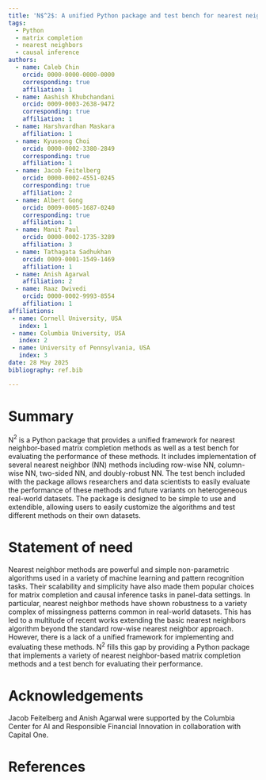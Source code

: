 ```yaml
---
title: 'N$^2$: A unified Python package and test bench for nearest neighbor-based matrix completion'
tags:
  - Python
  - matrix completion
  - nearest neighbors
  - causal inference
authors:
  - name: Caleb Chin
    orcid: 0000-0000-0000-0000
    corresponding: true
    affiliation: 1
  - name: Aashish Khubchandani
    orcid: 0009-0003-2638-9472
    corresponding: true
    affiliation: 1
  - name: Harshvardhan Maskara
    affiliation: 1
  - name: Kyuseong Choi
    orcid: 0000-0002-3380-2849
    corresponding: true
    affiliation: 1
  - name: Jacob Feitelberg
    orcid: 0000-0002-4551-0245
    corresponding: true
    affiliation: 2
  - name: Albert Gong
    orcid: 0009-0005-1687-0240
    corresponding: true
    affiliation: 1
  - name: Manit Paul
    orcid: 0000-0002-1735-3289
    affiliation: 3
  - name: Tathagata Sadhukhan
    orcid: 0009-0001-1549-1469
    affiliation: 1
  - name: Anish Agarwal
    affiliation: 2
  - name: Raaz Dwivedi
    orcid: 0000-0002-9993-8554
    affiliation: 1
affiliations:
 - name: Cornell University, USA
   index: 1
 - name: Columbia University, USA
   index: 2
 - name: University of Pennsylvania, USA
   index: 3
date: 28 May 2025
bibliography: ref.bib

---
```


# Summary

N$^2$ is a Python package that provides a unified framework for nearest neighbor-based matrix completion methods as well as a test bench for evaluating the performance of these methods. It includes implementation of several nearest neighbor (NN) methods including row-wise NN, column-wise NN, two-sided NN, and doubly-robust NN. The test bench included with the package allows researchers and data scientists to easily evaluate the performance of these methods and future variants on heterogeneous real-world datasets. The package is designed to be simple to use and extendible, allowing users to easily customize the algorithms and test different methods on their own datasets.

# Statement of need

Nearest neighbor methods are powerful and simple non-parametric algorithms used in a variety of machine learning and pattern recognition tasks. Their scalability and simplicity have also made them popular choices for matrix completion and causal inference tasks in panel-data settings. In particular, nearest neighbor methods have shown robustness to a variety complex of missingness patterns common in real-world datasets. This has led to a multitude of recent works extending the basic nearest neighbors algorithm beyond the standard row-wise nearest neighbor approach. However, there is a lack of a unified framework for implementing and evaluating these methods. N$^2$ fills this gap by providing a Python package that implements a variety of nearest neighbor-based matrix completion methods and a test bench for evaluating their performance.

# Acknowledgements

Jacob Feitelberg and Anish Agarwal were supported by the Columbia Center for AI and Responsible Financial Innovation in collaboration with Capital One.

# References
